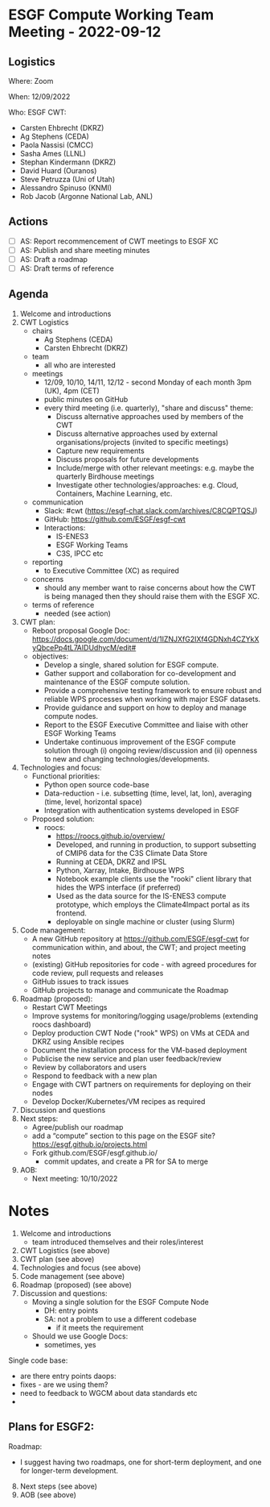 # ESGF Compute Working Team Meeting - 2022-09-12

## Logistics

Where: Zoom

When:  12/09/2022

Who:   ESGF CWT:
   - Carsten Ehbrecht (DKRZ)
   - Ag Stephens (CEDA)
   - Paola Nassisi (CMCC)
   - Sasha Ames (LLNL)
   - Stephan Kindermann (DKRZ)
   - David Huard (Ouranos)
   - Steve Petruzza (Uni of Utah)
   - Alessandro Spinuso (KNMI)
   - Rob Jacob (Argonne National Lab, ANL)

## Actions

- [ ] AS: Report recommencement of CWT meetings to ESGF XC
- [ ] AS: Publish and share meeting minutes
- [ ] AS: Draft a roadmap
- [ ] AS: Draft terms of reference

## Agenda

1. Welcome and introductions
2. CWT Logistics
   - chairs
     - Ag Stephens (CEDA)
     - Carsten Ehbrecht (DKRZ)
   - team
     - all who are interested 
   - meetings
     - 12/09, 10/10, 14/11, 12/12 - second Monday of each month 3pm (UK), 4pm (CET)
     - public minutes on GitHub
     - every third meeting (i.e. quarterly), "share and discuss" theme:
       - Discuss alternative approaches used by members of the CWT
       - Discuss alternative approaches used by external organisations/projects (invited to specific meetings)
       - Capture new requirements
       - Discuss proposals for future developments
       - Include/merge with other relevant meetings: e.g. maybe the quarterly Birdhouse meetings
       - Investigate other technologies/approaches: e.g. Cloud, Containers, Machine Learning, etc.
   - communication
     - Slack: #cwt (https://esgf-chat.slack.com/archives/C8CQPTQSJ)
     - GitHub: https://github.com/ESGF/esgf-cwt
     - Interactions:
       - IS-ENES3
       - ESGF Working Teams
       - C3S, IPCC etc 
   - reporting
     - to Executive Committee (XC) as required
   - concerns
     - should any member want to raise concerns about how the CWT is being managed then they should raise them with the ESGF XC.
   - terms of reference
     - needed (see action)
3. CWT plan:
   - Reboot proposal Google Doc: https://docs.google.com/document/d/1IZNJXfG2IXf4GDNxh4CZYkXyQbcePp4tL7AIDUdhycM/edit#
   - objectives:
     - Develop a single, shared solution for ESGF compute.
     - Gather support and collaboration for co-development and maintenance of the ESGF compute solution.
     - Provide a comprehensive testing framework to ensure robust and reliable WPS processes when working with major ESGF datasets.
     - Provide guidance and support on how to deploy and manage compute nodes.
     - Report to the ESGF Executive Committee and liaise with other ESGF Working Teams
     - Undertake continuous improvement of the ESGF compute solution through (i) ongoing review/discussion and (ii) openness to new and changing technologies/developments.
4. Technologies and focus:
   - Functional priorities: 
     - Python open source code-base
     - Data-reduction - i.e. subsetting (time, level, lat, lon), averaging (time, level, horizontal space)
     - Integration with authentication systems developed in ESGF
   - Proposed solution:
     - roocs: 
       - https://roocs.github.io/overview/ 
       - Developed, and running in production, to support subsetting of CMIP6 data for the C3S Climate Data Store
       - Running at CEDA, DKRZ and IPSL
       - Python, Xarray, Intake, Birdhouse WPS
       - Notebook example clients use the "rooki" client library that hides the WPS interface (if preferred)
       - Used as the data source for the IS-ENES3 compute prototype, which employs the Climate4Impact portal as its frontend. 
       - deployable on single machine or cluster (using Slurm)
5. Code management:
   - A new GitHub repository at https://github.com/ESGF/esgf-cwt for communication within, and about, the CWT; and project meeting notes
   - (existing) GitHub repositories for code - with agreed procedures for code review, pull requests and releases
   - GitHub issues to track issues
   - GitHub projects to manage and communicate the Roadmap
6. Roadmap (proposed):
   - Restart CWT Meetings
   - Improve systems for monitoring/logging usage/problems (extending roocs dashboard)
   - Deploy production CWT Node ("rook" WPS) on VMs at CEDA and DKRZ using Ansible recipes
   - Document the installation process for the VM-based deployment
   - Publicise the new service and plan user feedback/review
   - Review by collaborators and users
   - Respond to feedback with a new plan
   - Engage with CWT partners on requirements for deploying on their nodes
   - Develop Docker/Kubernetes/VM recipes as required
7. Discussion and questions
8. Next steps:
   - Agree/publish our roadmap
   - add a “compute” section to this page on the ESGF site? https://esgf.github.io/projects.html
   - Fork github.com/ESGF/esgf.github.io/
     - commit updates, and create a PR for SA to merge
9. AOB:
   - Next meeting: 10/10/2022
 
# Notes

1. Welcome and introductions
   - team introduced themselves and their roles/interest
2. CWT Logistics (see above)
3. CWT plan (see above)
4. Technologies and focus (see above)
5. Code management (see above)
6. Roadmap (proposed) (see above)
7. Discussion and questions:
   - Moving a single solution for the ESGF Compute Node
     - DH: entry points
     - SA: not a problem to use a different codebase
        - if it meets the requirement
   - Should we use Google Docs:
     - sometimes, yes

Single code base:
 - are there entry points
daops:
 - fixes - are we using them?
 - need to feedback to WGCM about data standards etc
 - 
Plans for ESGF2:
 - 
  
Roadmap:
- I suggest having two roadmaps, one for short-term deployment, and one for longer-term development.

8. Next steps (see above)
9. AOB (see above)
